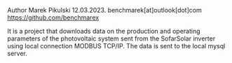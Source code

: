 Author Marek Pikulski 12.03.2023.
benchmarek[at]outlook[dot]com
https://github.com/benchmarex

It is a project that downloads data on the production and operating parameters of the photovoltaic system sent from the
SofarSolar inverter using local connection MODBUS TCP/IP.
The data is sent to the local mysql server.

